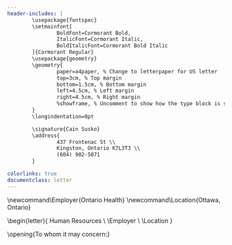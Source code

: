 ```yaml
---
header-includes: |
        \usepackage{fontspec}
        \setmainfont[
                BoldFont=Cormorant Bold,
                ItalicFont=Cormorant Italic,
                BoldItalicFont=Cormorant Bold Italic
        ]{Cormorant Regular}
        \usepackage{geometry}
        \geometry{
                paper=a4paper, % Change to letterpaper for US letter
                top=3cm, % Top margin
                bottom=1.5cm, % Bottom margin
                left=4.5cm, % Left margin
                right=4.5cm, % Right margin
                %showframe, % Uncomment to show how the type block is set on the page
        }
        \longindentation=0pt 

        \signature{Cain Susko} 
        \address{
                437 Frontenac St \\ 
                Kingston, Ontario K7L3T3 \\ 
                (604) 902-5071
        } 

colorlinks: true
documentclass: letter
---
```

        
\newcommand\Employer{Ontario Health}
\newcommand\Location{Ottawa, Ontario}

\begin{letter}{
        Human Resources \\ 
        \Employer \\ 
        \Location
}

\opening{To whom it may concern:}

